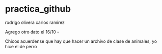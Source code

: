 # practica_github

rodrigo olivera
carlos ramirez

Agrego otro dato el 16/10 - 

Chicos acuerdense que hay que hacer un archivo de clase de animales, yo hice el de perro
